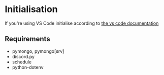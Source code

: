 
# Initialisation

If you're using VS Code initialise according to [the vs code documentation](https://code.visualstudio.com/docs/python/python-tutorial#_install-and-use-packages)

## Requirements

- pymongo, pymongo[srv]
- discord.py
- schedule
- python-dotenv
